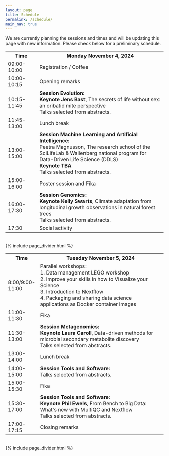 ```yaml
---
layout: page
title: Schedule
permalink: /schedule/
main_nav: true
---
```


We are currently planning the sessions and times and will be updating this page with new information. Please check below for a preliminary schedule.

<!-- ![alt text]({{ site.baseurl }}/assets/profile-placeholder.gif "Profile Picture"){:.profile} -->

<table>
  <tr>
    <th style="width:20%">Time</th>
    <th>Monday November 4, 2024</th>
  </tr>
  <tr>
    <td>09:00-10:00</td>
    <td>Registration / Coffee</td>
  </tr>
  <tr>
    <td>10:00-10:15</td>
    <td>Opening remarks</td>
  </tr>
  <tr>
    <td>10:15-11:45</td>
    <td><strong>Session Evolution:</strong><br><strong>Keynote Jens Bast</strong>, The secrets of life without sex: an oribatid mite perspective<br>Talks selected from abstracts.</td>
  </tr>
  <tr>
    <td>11:45-13:00</td>
    <td>Lunch break</td>
  </tr>
  <tr>
    <td>13:00-15:00</td>
    <td><strong>Session Machine Learning and Artificial Intelligence:</strong><br>Peetra Magnusson, The research school of the SciLifeLab & Wallenberg national program for Data-Driven Life Science (DDLS)<br><strong>Keynote TBA</strong><br>Talks selected from abstracts.</td>
  </tr>
  <tr>
    <td>15:00-16:00</td>
    <td>Poster session and Fika</td>
  </tr>
  <tr>
    <td>16:00-17:30</td>
    <td><strong>Session Genomics:</strong><br><strong>Keynote Kelly Swarts</strong>, Climate adaptation from longitudinal growth observations in natural forest trees
<br>Talks selected from abstracts.</td>
  </tr>
  <tr>
    <td>17:30</td>
    <td>Social activity</td>
  </tr>
</table>

<br>
 {% include page_divider.html %}
 <br>

<table>
  <tr>
    <th style="width:20%">Time</th>
    <th>Tuesday November 5, 2024</th>
  </tr>
  <tr>
    <td>8:00/9:00-11:00</td>
    <td>Parallel workshops:<br>1. Data management LEGO workshop<br>2. Improve your skills in how to Visualize your Science<br>3. Introduction to Nextflow<br>4. Packaging and sharing data science applications as Docker container images</td>
  </tr>
   <tr>
    <td>11:00-11:30</td>
    <td>Fika</td>
  </tr>
  <tr>
    <td>11:30-13:00</td>
    <td><strong>Session Metagenomics:</strong><br><strong>Keynote Laura Caroll</strong>, Data-driven methods for microbial secondary metabolite discovery
<br>Talks selected from abstracts.</td>
  </tr>
  <tr>
    <td>13:00-14:00</td>
    <td>Lunch break</td>
  </tr>
  <tr>
    <td>14:00-15:00</td>
    <td><strong>Session Tools and Software:</strong><br>Talks selected from abstracts.</td>
  </tr>
  <tr>
    <td>15:00-15:30</td>
    <td>Fika</td>
  </tr>
  <tr>
    <td>15:30-17:00</td>
    <td><strong>Session Tools and Software:</strong><br><strong>Keynote Phil Ewels</strong>, From Bench to Big Data: What's new with MultiQC and Nextflow<br>Talks selected from abstracts.</td>
  </tr>
  <tr>
    <td>17:00-17:15</td>
    <td>Closing remarks</td>
  </tr>
</table>

<br>
 {% include page_divider.html %}
